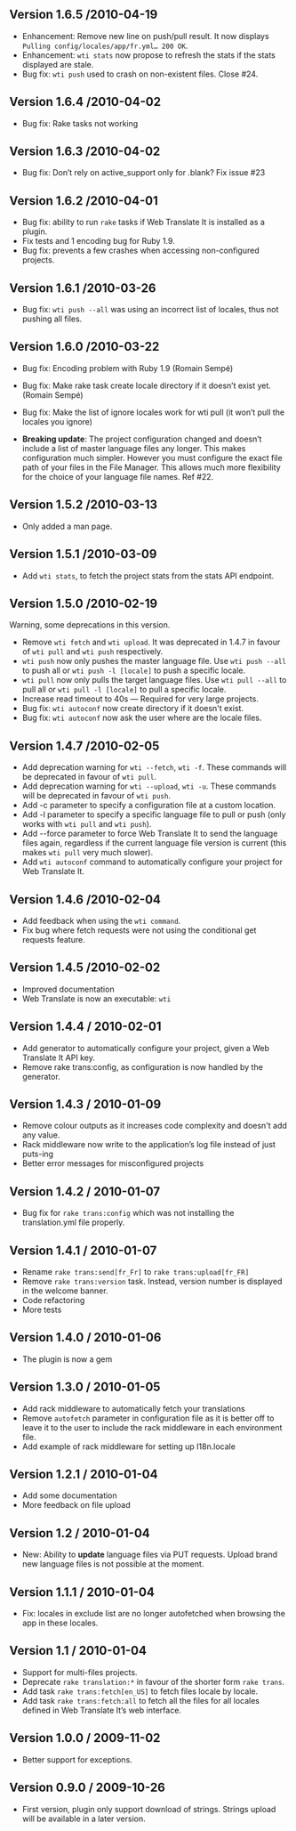 ## Version 1.6.5 /2010-04-19

* Enhancement: Remove new line on push/pull result. It now displays `Pulling config/locales/app/fr.yml… 200 OK`.
* Enhancement: `wti stats` now propose to refresh the stats if the stats displayed are stale.
* Bug fix: `wti push` used to crash on non-existent files. Close #24.

## Version 1.6.4 /2010-04-02

* Bug fix: Rake tasks not working

## Version 1.6.3 /2010-04-02

* Bug fix: Don’t rely on active_support only for .blank? Fix issue #23

## Version 1.6.2 /2010-04-01

* Bug fix: ability to run `rake` tasks if Web Translate It is installed as a plugin.
* Fix tests and 1 encoding bug for Ruby 1.9.
* Bug fix: prevents a few crashes when accessing non-configured projects.

## Version 1.6.1 /2010-03-26

* Bug fix: `wti push --all` was using an incorrect list of locales, thus not pushing all files.

## Version 1.6.0 /2010-03-22

* Bug fix: Encoding problem with Ruby 1.9 (Romain Sempé)
* Bug fix: Make rake task create locale directory if it doesn’t exist yet. (Romain Sempé)
* Bug fix: Make the list of ignore locales work for wti pull (it won’t pull the locales you ignore)

* **Breaking update**: The project configuration changed and doesn’t include a list of master language files any longer.
  This makes configuration much simpler. However you must configure the exact file path of your files in
  the File Manager. This allows much more flexibility for the choice of your language file names. Ref #22.

## Version 1.5.2 /2010-03-13

* Only added a man page.

## Version 1.5.1 /2010-03-09

* Add `wti stats`, to fetch the project stats from the stats API endpoint.

## Version 1.5.0 /2010-02-19

Warning, some deprecations in this version.

* Remove `wti fetch` and `wti upload`. It was deprecated in 1.4.7 in favour of `wti pull` and `wti push` respectively.
* `wti push` now only pushes the master language file. Use `wti push --all` to push all or `wti push -l [locale]` to push a specific locale.
* `wti pull` now only pulls the target language files. Use `wti pull --all` to pull all or `wti pull -l [locale]` to pull a specific locale.
* Increase read timeout to 40s — Required for very large projects.
* Bug fix: `wti autoconf` now create directory if it doesn't exist.
* Bug fix: `wti autoconf` now ask the user where are the locale files.

## Version 1.4.7 /2010-02-05

* Add deprecation warning for `wti --fetch`, `wti -f`. These commands will be deprecated in favour of `wti pull`.
* Add deprecation warning for `wti --upload`, `wti -u`. These commands will be deprecated in favour of `wti push`.
* Add -c parameter to specify a configuration file at a custom location.
* Add -l parameter to specify a specific language file to pull or push (only works with `wti pull` and `wti push`).
* Add --force parameter to force Web Translate It to send the language files again, regardless if the current 
  language file version is current (this makes `wti pull` very much slower).
* Add `wti autoconf` command to automatically configure your project for Web Translate It.

## Version 1.4.6 /2010-02-04

* Add feedback when using the `wti command`.
* Fix bug where fetch requests were not using the conditional get requests feature.

## Version 1.4.5 /2010-02-02

* Improved documentation
* Web Translate is now an executable: `wti`

## Version 1.4.4 / 2010-02-01

* Add generator to automatically configure your project, given a Web Translate It API key.
* Remove rake trans:config, as configuration is now handled by the generator.

## Version 1.4.3 / 2010-01-09

* Remove colour outputs as it increases code complexity and doesn't add any value.
* Rack middleware now write to the application’s log file instead of just puts-ing
* Better error messages for misconfigured projects

## Version 1.4.2 / 2010-01-07

* Bug fix for `rake trans:config` which was not installing the translation.yml file properly.

## Version 1.4.1 / 2010-01-07

* Rename `rake trans:send[fr_Fr]` to `rake trans:upload[fr_FR]`
* Remove `rake trans:version` task. Instead, version number is displayed in the welcome banner.
* Code refactoring
* More tests

## Version 1.4.0 / 2010-01-06

* The plugin is now a gem

## Version 1.3.0 / 2010-01-05

* Add rack middleware to automatically fetch your translations
* Remove `autofetch` parameter in configuration file as it is better off to leave it to the user to
  include the rack middleware in each environment file.
* Add example of rack middleware for setting up I18n.locale

## Version 1.2.1 / 2010-01-04

* Add some documentation
* More feedback on file upload

## Version 1.2 / 2010-01-04

* New: Ability to **update** language files via PUT requests. Upload brand new language files is not possible at the moment.

## Version 1.1.1 / 2010-01-04

* Fix: locales in exclude list are no longer autofetched when browsing the app in these locales.

## Version 1.1 / 2010-01-04

* Support for multi-files projects.
* Deprecate `rake translation:*` in favour of the shorter form `rake trans`.
* Add task `rake trans:fetch[en_US]` to fetch files locale by locale.
* Add task `rake trans:fetch:all` to fetch all the files for all locales defined in Web Translate It’s web interface.

## Version 1.0.0 / 2009-11-02

* Better support for exceptions.

## Version 0.9.0 / 2009-10-26

* First version, plugin only support download of strings. Strings upload will be available in a later version.